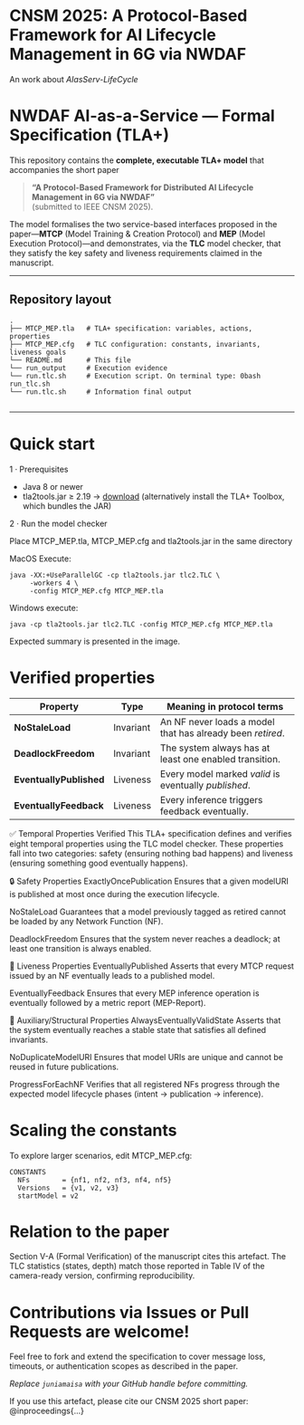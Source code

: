 # CNSM 2025: A Protocol-Based Framework for AI Lifecycle Management in 6G via NWDAF
An work about *AIasServ-LifeCycle*


# NWDAF AI-as-a-Service — Formal Specification (TLA+)

This repository contains the **complete, executable TLA+ model** that accompanies the short paper

> **“A Protocol-Based Framework for Distributed AI Lifecycle Management in 6G via NWDAF”**  
> (submitted to IEEE CNSM 2025).

The model formalises the two service-based interfaces proposed in the paper—**MTCP** (Model Training & Creation Protocol) and **MEP** (Model Execution Protocol)—and demonstrates, via the **TLC** model checker, that they satisfy the key safety and liveness requirements claimed in the manuscript.

---

## Repository layout

```text
.
├── MTCP_MEP.tla   # TLA+ specification: variables, actions, properties
├── MTCP_MEP.cfg   # TLC configuration: constants, invariants, liveness goals
└── README.md      # This file
└── run_output     # Execution evidence
└── run.tlc.sh     # Execution script. On terminal type: 0bash run_tlc.sh
└── run.tlc.sh     # Information final output


```
---

# Quick start

1 · Prerequisites

- Java 8 or newer
- tla2tools.jar ≥ 2.19 → [download](https://github.com/tlaplus/tlaplus/releases)
(alternatively install the TLA+ Toolbox, which bundles the JAR)

2 · Run the model checker

Place MTCP_MEP.tla, MTCP_MEP.cfg and tla2tools.jar in the same directory

MacOS Execute:
```text
java -XX:+UseParallelGC -cp tla2tools.jar tlc2.TLC \
     -workers 4 \
     -config MTCP_MEP.cfg MTCP_MEP.tla
```
Windows execute:
```text
java -cp tla2tools.jar tlc2.TLC -config MTCP_MEP.cfg MTCP_MEP.tla
```


Expected summary is presented in the image.

# Verified properties

| Property                | Type      | Meaning in protocol terms                                  |
| ----------------------- | --------- | ---------------------------------------------------------- |
| **NoStaleLoad**         | Invariant | An NF never loads a model that has already been *retired*. |
| **DeadlockFreedom**     | Invariant | The system always has at least one enabled transition.     |
| **EventuallyPublished** | Liveness  | Every model marked *valid* is eventually *published*.      |
| **EventuallyFeedback**  | Liveness  | Every inference triggers feedback eventually.              |


✅ Temporal Properties Verified
This TLA+ specification defines and verifies eight temporal properties using the TLC model checker. These properties fall into two categories: safety (ensuring nothing bad happens) and liveness (ensuring something good eventually happens).

🔒 Safety Properties
ExactlyOncePublication
Ensures that a given modelURI is published at most once during the execution lifecycle.

NoStaleLoad
Guarantees that a model previously tagged as retired cannot be loaded by any Network Function (NF).

DeadlockFreedom
Ensures that the system never reaches a deadlock; at least one transition is always enabled.

🔁 Liveness Properties
EventuallyPublished
Asserts that every MTCP request issued by an NF eventually leads to a published model.

EventuallyFeedback
Ensures that every MEP inference operation is eventually followed by a metric report (MEP-Report).

🧩 Auxiliary/Structural Properties
AlwaysEventuallyValidState
Asserts that the system eventually reaches a stable state that satisfies all defined invariants.

NoDuplicateModelURI
Ensures that model URIs are unique and cannot be reused in future publications.

ProgressForEachNF
Verifies that all registered NFs progress through the expected model lifecycle phases (intent → publication → inference).


# Scaling the constants

To explore larger scenarios, edit MTCP_MEP.cfg:
```text
CONSTANTS
  NFs        = {nf1, nf2, nf3, nf4, nf5}
  Versions   = {v1, v2, v3}
  startModel = v2
```

# Relation to the paper

Section V-A (Formal Verification) of the manuscript cites this artefact.
The TLC statistics (states, depth) match those reported in Table IV of the camera-ready version, confirming reproducibility.



# Contributions via Issues or Pull Requests are welcome!


Feel free to fork and extend the specification to cover message loss,
timeouts, or authentication scopes as described in the paper.


*Replace `juniamaisa` with your GitHub handle before committing.*


If you use this artefact, please cite our CNSM 2025 short paper:
@inproceedings{...}
